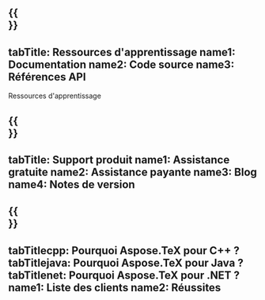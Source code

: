 ﻿---
translation: true
deploy: false
---

{{<section learningresources>}}
---
tabTitle: Ressources d'apprentissage
name1: Documentation
name2: Code source
name3: Références API
---

Ressources d'apprentissage

{{<section support>}}
---
tabTitle: Support produit
name1: Assistance gratuite
name2: Assistance payante
name3: Blog
name4: Notes de version
---

{{<section why>}}
---
tabTitlecpp: Pourquoi Aspose.TeX pour C++ ?
tabTitlejava: Pourquoi Aspose.TeX pour Java ?
tabTitlenet: Pourquoi Aspose.TeX pour .NET ?
name1: Liste des clients
name2: Réussites
---





